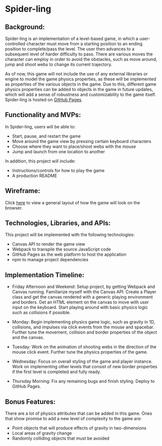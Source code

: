 # Spider-ling

## Background:

Spider-ling is an implementation of a level-based game, in which a user-controlled character must move from a starting position to an ending position to complete/pass the level. The user then advances to a subsequent level of harder difficulty to pass. There are various moves the character can employ in order to avoid the obstacles, such as move around, jump and shoot webs to change its current trajectory.

As of now, this game will not include the use of any external libraries or engine to model the game physics properties, as these will be implemented as properties of the various objects in the game. Due to this, different game physics properties can be added to objects in the game in future updates, which will add a sense of robustness and customizability to the game itself. Spider-ling is hosted on [GitHub Pages](https://grayson-poon.github.io/spider-ling/).

## Functionality and MVPs:

In Spider-ling, users will be able to:

* Start, pause, and restart the game
* Move around the game view by pressing certain keyboard characters
* Choose where they want to place/shoot webs with the mouse
* Jump and launch from one location to another

In addition, this project will include:

* Instructions/controls for how to play the game
* A production README

## Wireframe:

Click [here](https://wireframe.cc/BCgEPG) to view a general layout of how the game will look on the browser.

## Technologies, Libraries, and APIs:

This project will be implemented with the following technologies:

* Canvas API to render the game view
* Webpack to transpile the source JavaScript code
* GitHub Pages as the web platform to host the application
* npm to manage project dependencies

## Implementation Timeline:

* Friday Afternoon and Weekend: Setup project, by getting Webpack and Canvas running. Familiarize myself with the Canvas API. Create a Player class and get the canvas rendered with a generic playing environment and borders. Get an HTML element on the canvas to move with user input on the keyboard. Start playing around with basic physics logic such as collisions if possible.

* Monday: Begin implementing physics game logic, such as gravity in 1D, collisions, and impulses via click events from the mouse and spacebar. Further tune the movement, collision and border properties of the object and the canvas.

* Tuesday: Work on the animation of shooting webs in the direction of the mouse click event. Further tune the physics properties of the game.

* Wednesday: Focus on overall styling of the game and player instance. Work on implementing other levels that consist of new border properties if the first level is completed and fully ready.

* Thursday Morning: Fix any remaining bugs and finish styling. Deploy to GitHub Pages.

## Bonus Features:

There are a lot of physics attributes that can be added in this game. Ones that show promise to add a new level of complexity to the game are:

* Point objects that will produce effects of gravity in two-dimensions
* Local areas of gravity change
* Randomly colliding objects that must be avoided
